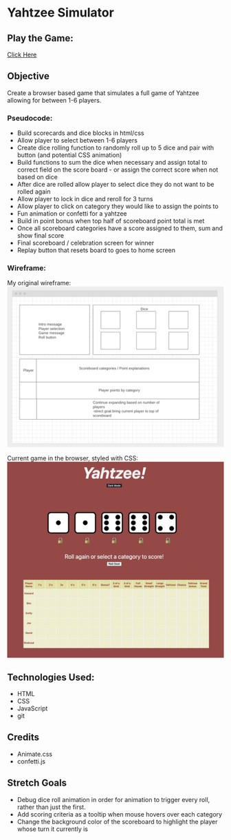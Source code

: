 # Yahtzee Simulator

## Play the Game:
[Click Here](https://howards-yahtzee.surge.sh/)

## Objective
Create a browser based game that simulates a full game of Yahtzee allowing for between 1-6 players.

### Pseudocode:
- Build scorecards and dice blocks in html/css
- Allow player to select between 1-6 players
- Create dice rolling function to randomly roll up to 5 dice and pair with button (and potential CSS animation)
- Build functions to sum the dice when necessary and assign total to correct field on the score board - or assign the correct score when not based on dice
- After dice are rolled allow player to select dice they do not want to be rolled again
- Allow player to lock in dice and reroll for 3 turns
- Allow player to click on category they would like to assign the points to
- Fun animation or confetti for a yahtzee
- Build in point bonus when top half of scoreboard point total is met
- Once all scoreboard categories have a score assigned to them, sum and show final score
- Final scoreboard / celebration screen for winner
- Replay button that resets board to goes to home screen
### Wireframe:

My original wireframe:
![Wireframe detailing original layout plans for game](img/YahtzeeWireframe.png)

Current game in the browser, styled with CSS:
![Screenshot showing current game deployed in the browser](img/YahtzeeInBrowser.png)

## Technologies Used:
- HTML
- CSS
- JavaScript
- git


## Credits 
- Animate.css
- confetti.js 

## Stretch Goals
- Debug dice roll animation in order for animation to trigger every roll, rather than just the first.
- Add scoring criteria as a tooltip when mouse hovers over each category
- Change the background color of the scoreboard to highlight the player whose turn it currently is



